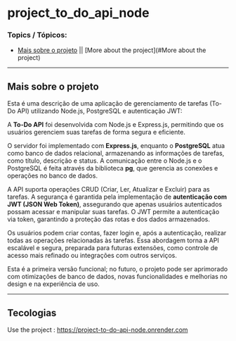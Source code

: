 # project_to_do_api_node

### Topics / Tópicos:

- [Mais sobre o projeto](#mais-sobre-o-projeto) || [More about the project](#More about the project)

</ul>

<hr>
<div id="mais-projeto-pt-br">
   
   ## Mais sobre o projeto 
</div>

Esta é uma descrição de uma aplicação de gerenciamento de tarefas (To-Do API) utilizando Node.js, PostgreSQL e autenticação JWT:

A **To-Do API** foi desenvolvida com Node.js e Express.js, permitindo que os usuários gerenciem suas tarefas de forma segura e eficiente.

O servidor foi implementado com **Express.js**, enquanto o **PostgreSQL** atua como banco de dados relacional, armazenando as informações de tarefas, como título, descrição e status. A comunicação entre o Node.js e o PostgreSQL é feita através da biblioteca **pg**, que gerencia as conexões e operações no banco de dados.

A API suporta operações CRUD (Criar, Ler, Atualizar e Excluir) para as tarefas. A segurança é garantida pela implementação de **autenticação com JWT (JSON Web Token)**, assegurando que apenas usuários autenticados possam acessar e manipular suas tarefas. O JWT permite a autenticação via token, garantindo a proteção das rotas e dos dados armazenados.

Os usuários podem criar contas, fazer login e, após a autenticação, realizar todas as operações relacionadas às tarefas. Essa abordagem torna a API escalável e segura, preparada para futuras extensões, como controle de acesso mais refinado ou integrações com outros serviços.

Esta é a primeira versão funcional; no futuro, o projeto pode ser aprimorado com otimizações de banco de dados, novas funcionalidades e melhorias no design e na experiência de uso.

<hr>

## Tecologias



Use the project : https://project-to-do-api-node.onrender.com
